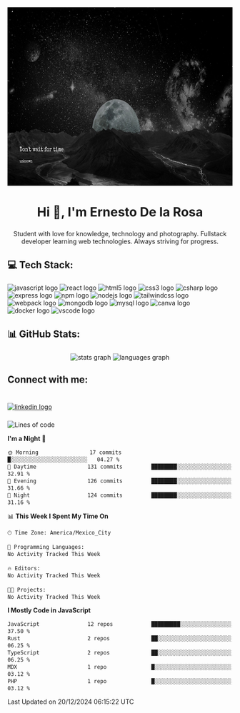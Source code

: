 <div align="center">
    <img width="100%" height = "400px" src="./LifeIs.png" alt="cover" />
</div>

###

<h1 align="center">Hi 👋, I'm Ernesto De la Rosa</h1>

###

<p align="center">Student with love for knowledge, technology and photography. Fullstack developer learning web technologies. Always striving for progress.</p>

###

<h2 align="left">💻 Tech Stack:</h2>

###

<div align="left">
  <img src="https://cdn.jsdelivr.net/gh/devicons/devicon/icons/javascript/javascript-original.svg" height="30" width="42" alt="javascript logo"  />
  <img src="https://cdn.jsdelivr.net/gh/devicons/devicon/icons/react/react-original.svg" height="30" width="42" alt="react logo"  />
  <img src="https://cdn.jsdelivr.net/gh/devicons/devicon/icons/html5/html5-original.svg" height="30" width="42" alt="html5 logo"  />
  <img src="https://cdn.jsdelivr.net/gh/devicons/devicon/icons/css3/css3-original.svg" height="30" width="42" alt="css3 logo"  />
  <img src="https://cdn.jsdelivr.net/gh/devicons/devicon/icons/csharp/csharp-original.svg" height="30" width="42" alt="csharp logo"  />
  <img src="https://cdn.jsdelivr.net/gh/devicons/devicon/icons/express/express-original.svg" height="30" width="42" alt="express logo"  />
  <img src="https://cdn.jsdelivr.net/gh/devicons/devicon/icons/npm/npm-original-wordmark.svg" height="30" width="42" alt="npm logo"  />
  <img src="https://cdn.jsdelivr.net/gh/devicons/devicon/icons/nodejs/nodejs-original.svg" height="30" width="42" alt="nodejs logo"  />
  <img src="https://cdn.jsdelivr.net/gh/devicons/devicon/icons/tailwindcss/tailwindcss-plain.svg" height="30" width="42" alt="tailwindcss logo"  />
  <img src="https://cdn.jsdelivr.net/gh/devicons/devicon/icons/webpack/webpack-original.svg" height="30" width="42" alt="webpack logo"  />
  <img src="https://cdn.jsdelivr.net/gh/devicons/devicon/icons/mongodb/mongodb-original.svg" height="30" width="42" alt="mongodb logo"  />
  <img src="https://cdn.jsdelivr.net/gh/devicons/devicon/icons/mysql/mysql-original.svg" height="30" width="42" alt="mysql logo"  />
  <img src="https://cdn.jsdelivr.net/gh/devicons/devicon/icons/canva/canva-original.svg" height="30" width="42" alt="canva logo"  />
  <img src="https://cdn.jsdelivr.net/gh/devicons/devicon/icons/docker/docker-original.svg" height="30" width="42" alt="docker logo"  />
  <img src="https://cdn.jsdelivr.net/gh/devicons/devicon/icons/vscode/vscode-original.svg" height="30" width="42" alt="vscode logo"  />
</div>

###

<h2 align="left">📊 GitHub Stats:</h2>

###

<div align="center">
  <img src="https://github-readme-stats.vercel.app/api?hide_title=false&hide_rank=false&show_icons=true&include_all_commits=true&count_private=true&disable_animations=false&theme=dracula&locale=en&hide_border=false&username=fufinop" height="150" alt="stats graph"  />
  <img src="https://github-readme-stats.vercel.app/api/top-langs?locale=en&hide_title=false&layout=compact&card_width=320&langs_count=5&theme=dracula&hide_border=false&username=fufinop" height="150" alt="languages graph"  />
</div>

###

<h2 align="left">Connect with me:</h2>

###

<br clear="both">

<div align="left">
  <a href="https://www.linkedin.com/in/ernesto-de-la-rosa-zamora-636a28259/" target="_blank">
    <img src="https://raw.githubusercontent.com/maurodesouza/profile-readme-generator/master/src/assets/icons/social/linkedin/default.svg" width="52" height="40" alt="linkedin logo"  />
  </a>
</div>

###

<!--START_SECTION:waka-->
![Lines of code](https://img.shields.io/badge/From%20Hello%20World%20I%27ve%20Written-223.7%20thousand%20lines%20of%20code-blue)

**I'm a Night 🦉** 

```text
🌞 Morning                17 commits          █░░░░░░░░░░░░░░░░░░░░░░░░   04.27 % 
🌆 Daytime                131 commits         ████████░░░░░░░░░░░░░░░░░   32.91 % 
🌃 Evening                126 commits         ████████░░░░░░░░░░░░░░░░░   31.66 % 
🌙 Night                  124 commits         ████████░░░░░░░░░░░░░░░░░   31.16 % 
```


📊 **This Week I Spent My Time On** 

```text
🕑︎ Time Zone: America/Mexico_City

💬 Programming Languages: 
No Activity Tracked This Week

🔥 Editors: 
No Activity Tracked This Week

🐱‍💻 Projects: 
No Activity Tracked This Week
```

**I Mostly Code in JavaScript** 

```text
JavaScript               12 repos            █████████░░░░░░░░░░░░░░░░   37.50 % 
Rust                     2 repos             ██░░░░░░░░░░░░░░░░░░░░░░░   06.25 % 
TypeScript               2 repos             ██░░░░░░░░░░░░░░░░░░░░░░░   06.25 % 
MDX                      1 repo              █░░░░░░░░░░░░░░░░░░░░░░░░   03.12 % 
PHP                      1 repo              █░░░░░░░░░░░░░░░░░░░░░░░░   03.12 % 
```




 Last Updated on 20/12/2024 06:15:22 UTC
<!--END_SECTION:waka-->
